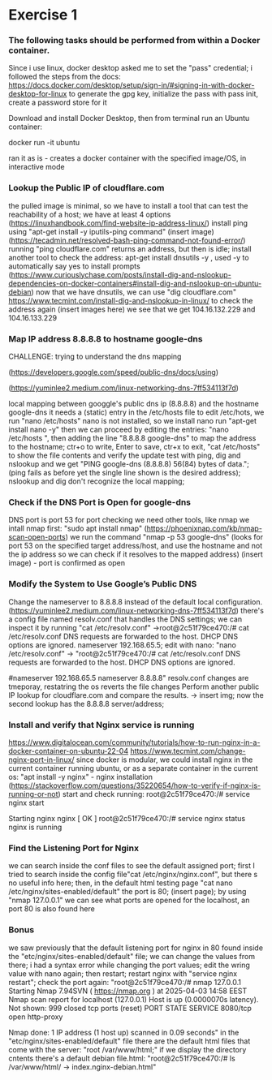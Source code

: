 # Exercise 1

### The following tasks should be performed from within a Docker container. 

Since i use linux, docker desktop  asked me to set the "pass" credential; i followed the steps from the docs: https://docs.docker.com/desktop/setup/sign-in/#signing-in-with-docker-desktop-for-linux to generate the gpg key, initialize the pass with pass init, create a password store for it 

Download and install Docker Desktop, then from terminal run an Ubuntu container: 

  docker run -it ubuntu

ran it as is - creates a docker container with the specified image/OS, in interactive mode


### Lookup the Public IP of cloudflare.com

the pulled image is minimal, so we have to install a tool that can test the reachability of a host; we have at least 4 options (https://linuxhandbook.com/find-website-ip-address-linux/)
install ping using "apt-get install -y iputils-ping command" (insert image)  (https://tecadmin.net/resolved-bash-ping-command-not-found-error/)
running "ping cloudflare.com" returns an address, but then is idle;
install another tool to check the address: apt-get install dnsutils -y  , used -y to automatically say yes to install prompts (https://www.curiouslychase.com/posts/install-dig-and-nslookup-dependencies-on-docker-containers#install-dig-and-nslookup-on-ubuntu-debian)
now that we have dnsutils, we can use "dig cloudflare.com" https://www.tecmint.com/install-dig-and-nslookup-in-linux/ to check the address again (insert images here)
we see that we get 104.16.132.229 and  104.16.133.229


### Map IP address 8.8.8.8 to hostname google-dns

CHALLENGE: trying to understand the dns mapping 

(https://developers.google.com/speed/public-dns/docs/using)

(https://yuminlee2.medium.com/linux-networking-dns-7ff534113f7d)

local mapping between googgle's public dns ip (8.8.8.8) and the hostname google-dns
it needs a (static) entry in the /etc/hosts file
to edit /etc/hots, we run "nano /etc/hosts"
nano is not installed, so we install nano
run "apt-get install nano -y" 
then we can proceed by editing the entries: "nano /etc/hosts
", then adding the line "8.8.8.8 google-dns" to map the address to the hostname; ctr+o to write, Enter to save, ctr+x to exit, "cat /etc/hosts" to show the file contents and verify the update
test with ping, dig and nslookup and we get "PING google-dns (8.8.8.8) 56(84) bytes of data."; (ping fails as before yet the single line shown is the desired address); nslookup and dig don't recognize the local mapping;

### Check if the DNS Port is Open for google-dns

DNS port is port 53
for port checking we need other tools, like nmap
we intall nmap first: "sudo apt install nmap"
(https://phoenixnap.com/kb/nmap-scan-open-ports) we run the command "nmap -p 53 google-dns" (looks for port 53 on the specified target address/host, and use the hostname and not the ip address so we can check if it resolves to the mapped address)
(insert image) -  port is confirmed as open

### Modify the System to Use Google’s Public DNS

Change the nameserver to 8.8.8.8 instead of the default local configuration. (https://yuminlee2.medium.com/linux-networking-dns-7ff534113f7d)  there's a config file named resolv.conf that handles the DNS settings; we can inspect it by running "cat /etc/resolv.conf" ->root@2c51f79ce470:/# cat /etc/resolv.conf
 DNS requests are forwarded to the host. DHCP DNS options are ignored.
nameserver 192.168.65.5; edit with nano: "nano /etc/resolv.conf" -> "root@2c51f79ce470:/# cat /etc/resolv.conf DNS requests are forwarded to the host. DHCP DNS options are ignored.

#nameserver 192.168.65.5  nameserver 8.8.8.8"
resolv.conf changes are tmeporay, restatring the os reverts the file changes
Perform another public IP lookup for cloudflare.com and compare the results. -> insert img; now the second lookup has the 8.8.8.8 server/address;


### Install and verify that Nginx service is running

https://www.digitalocean.com/community/tutorials/how-to-run-nginx-in-a-docker-container-on-ubuntu-22-04
https://www.tecmint.com/change-nginx-port-in-linux/
since docker is modular, we could install nginx in the current container running ubuntu, or as a separate container
in the current os: "apt install -y nginx" - nginx installation
(https://stackoverflow.com/questions/35220654/how-to-verify-if-nginx-is-running-or-not) start and check running: root@2c51f79ce470:/# service nginx start

Starting nginx nginx [ OK ] root@2c51f79ce470:/# service nginx status
nginx is running

### Find the Listening Port for Nginx

we can search inside the conf files to see the default assigned port; first I tried  to search inside the config file"cat /etc/nginx/nginx.conf", but there s no useful info here; then, in the default html testing page "cat nano /etc/nginx/sites-enabled/default" the port is 80; (insert page); by using "nmap 127.0.0.1"  we can see what ports are opened for the localhost, an port 80 is also found here

### Bonus

we saw previously that the default listening port for nginx in 80 found inside the "etc/nginx/sites-enabled/default" file; we can change the values from there; i had a syntax error while changing the port values; edit the wring value with nano again; then restart; restart nginx with "service nginx restart"; check the port again:  "root@2c51f79ce470:/# nmap 127.0.0.1 Starting Nmap 7.94SVN ( https://nmap.org ) at 2025-04-03 14:58 EEST Nmap scan report for localhost (127.0.0.1) Host is up (0.0000070s latency). Not shown: 999 closed tcp ports (reset) PORT STATE SERVICE 8080/tcp open http-proxy

Nmap done: 1 IP address (1 host up) scanned in 0.09 seconds"
in the "etc/nginx/sites-enabled/default" file there are the default html files that come with the server: "root /var/www/html;" if we display the directory cntents there's a default debian file.html: "root@2c51f79ce470:/# ls /var/www/html/  -> index.nginx-debian.html"
